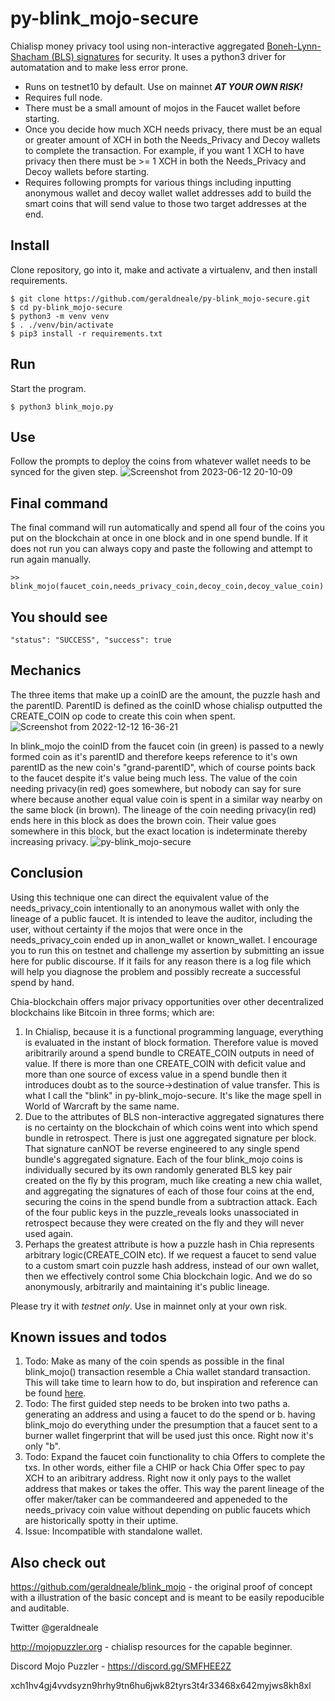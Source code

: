 # py-blink_mojo-secure
Chialisp money privacy tool using non-interactive aggregated  <a href="https://www.iacr.org/archive/asiacrypt2001/22480516.pdf">Boneh-Lynn-Shacham (BLS) signatures</a> for security. It uses a python3 driver for automatation and to make less error prone.

* Runs on testnet10 by default. Use on mainnet ***AT YOUR OWN RISK!***
* Requires full node.
* There must be a small amount of mojos in the Faucet wallet before starting.
* Once you decide how much XCH needs privacy, there must be an equal or greater amount of XCH in both the Needs_Privacy and Decoy wallets to complete the transaction. For example, if you want 1 XCH to have privacy then there must be >= 1 XCH in both the Needs_Privacy and Decoy wallets before starting.
* Requires following prompts for various things including inputting anonymous wallet and decoy wallet wallet addresses add to build the smart coins that will send value to those two target addresses at the end.


Install
-------

Clone repository, go into it, make and activate a virtualenv, and then install requirements.

```
$ git clone https://github.com/geraldneale/py-blink_mojo-secure.git
$ cd py-blink_mojo-secure
$ python3 -m venv venv
$ . ./venv/bin/activate
$ pip3 install -r requirements.txt
```

Run
-------
Start the program.

```
$ python3 blink_mojo.py
```

Use
-------
Follow the prompts to deploy the coins from whatever wallet needs to be synced for the given step.
![Screenshot from 2023-06-12 20-10-09](https://github.com/geraldneale/py-blink_mojo-secure/assets/53587595/fe4af5af-4e0e-4194-b1b2-8d67a5a90c78)



Final command
------
The final command will run automatically and spend all four of the coins you put on the blockchain at once in one block and in one spend bundle. If it does not run you can always copy and paste the following and attempt to run again manually.
```
>> blink_mojo(faucet_coin,needs_privacy_coin,decoy_coin,decoy_value_coin)
```   
   
You should see
--------

`"status": "SUCCESS",
 "success": true`
 
 Mechanics
 ---------------
 The three items that make up a coinID are the amount, the puzzle hash and the parentID. ParentID is defined as the coinID whose chialisp outputted the CREATE_COIN op code to create this coin when spent.
 ![Screenshot from 2022-12-12 16-36-21](https://user-images.githubusercontent.com/53587595/207159821-cd5e2467-9a57-43d3-98f8-f02282c1d35e.png)

In blink_mojo the coinID from the faucet coin (in green) is passed to a newly formed coin as it's parentID and therefore keeps reference to it's own parentID as the new coin's "grand-parentID", which of course points back to the faucet despite it's value being much less. The value of the coin needing privacy(in red) goes somewhere, but nobody can say for sure where because another equal value coin is spent in a similar way nearby on the same block (in brown). The lineage of the coin needing privacy(in red) ends here in this block as does the brown coin. Their value goes somewhere in this block, but the exact location is indeterminate thereby increasing privacy.
![py-blink_mojo-secure](https://github.com/geraldneale/py-blink_mojo-secure/assets/53587595/b33c7751-0b19-4bb9-8e9e-edfae035368e)

 
Conclusion
---------

Using this technique one can direct the equivalent value of the needs_privacy_coin intentionally to an anonymous wallet with only the lineage of a public faucet. It is intended to leave the auditor, including the user, without certainty if the mojos that were once in the needs_privacy_coin ended up in anon_wallet or known_wallet. I encourage you to run this on testnet and challenge my assertion by submitting an issue here for public discourse. If it fails for any reason there is a log file which will help you diagnose the problem and possibly recreate a successful spend by hand.

Chia-blockchain offers major privacy opportunities over other decentralized blockchains like Bitcoin in three forms; which are:
1) In Chialisp, because it is a functional programming language, everything is evaluated in the instant of block formation. Therefore value is moved aribitrarily around a spend bundle to CREATE_COIN outputs in need of value. If there is more than one CREATE_COIN with deficit value and more than one source of excess value in a spend bundle then it introduces doubt as to the source->destination of value transfer. This is what I call the "blink" in py-blink_mojo-secure. It's like the mage spell in World of Warcraft by the same name. 
2) Due to the attributes of BLS non-interactive aggregated signatures there is no certainty on the blockchain of which coins went into which spend bundle in retrospect. There is just one aggregated signature per block. That signature canNOT be reverse engineered to any single spend bundle's aggregated signature. Each of the four blink_mojo coins is individually secured by its own randomly generated BLS key pair created on the fly by this program, much like creating a new chia wallet, and aggregating the signatures of each of those four coins at the end, securing the coins in the spend bundle from a subtraction attack. Each of the four public keys in the puzzle_reveals looks unassociated in retrospect because they were created on the fly and they will never used again.  
3) Perhaps the greatest attribute is how a puzzle hash in Chia represents arbitrary logic(CREATE_COIN etc). If we request a faucet to send value to a custom smart coin puzzle hash address, instead of our own wallet, then we effectively control some Chia blockchain logic. And we do so anonymously, arbitrarily and maintaining it's public lineage.

Please try it with _testnet only_. Use in mainnet only at your own risk.

Known issues and todos
---------
1) Todo: Make as many of the coin spends as possible in the final blink_mojo() transaction resemble a Chia wallet standard transaction. This will take time to learn how to do, but inspiration and reference can be found <a href = "https://github.com/richardkiss/chiaswap/blob/0c486088788266c43ab552cd2fcf5be76c919e31/chiaswap/main.py#L27">here</a>.
2) Todo: The first guided step needs to be broken into two paths a. generating an address and using a faucet to do the spend or b. having blink_mojo do everything under the presumption that a faucet sent to a burner wallet fingerprint that will be used just this once. Right now it's only "b". 
2) Todo: Expand the faucet coin functionality to chia Offers to complete the txs. In other words, either file a CHIP or hack Chia Offer spec to pay XCH to an aribitrary address. Right now it only pays to the wallet address that makes or takes the offer. This way the parent lineage of the offer maker/taker can be commandeered and appeneded to the needs_privacy coin value without depending on public faucets which are historically spotty in their uptime. 
3) Issue: Incompatible with standalone wallet.

Also check out
------------
https://github.com/geraldneale/blink_mojo - the original proof of concept with a illustration of the basic concept and is meant to be easily repoducible and auditable.

Twitter @geraldneale

http://mojopuzzler.org - chialisp resources for the capable beginner.

Discord Mojo Puzzler - https://discord.gg/SMFHEE2Z

xch1hv4gj4vvdsyzn9hrhy9tn6hu6jwk82tyrs3t4r33468x642myjws8kh8xl
